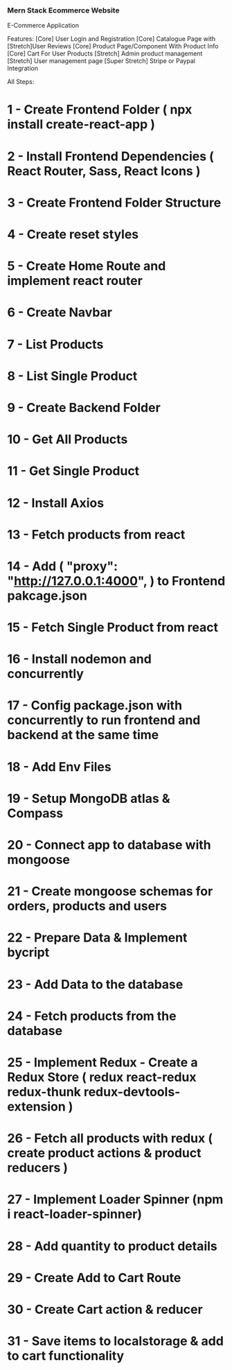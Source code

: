 ### Mern Stack Ecommerce Website ###

E-Commerce Application

Features:
    [Core] User Login and Registration
    [Core] Catalogue Page with [Stretch]User Reviews
    [Core] Product Page/Component With Product Info
    [Core] Cart For User Products
    [Stretch] Admin product management
    [Stretch] User management page
    [Super Stretch] Stripe or Paypal Integration

All Steps: 

# 1 - Create Frontend Folder ( npx install create-react-app )
# 2 - Install Frontend Dependencies ( React Router, Sass, React Icons )
# 3 - Create Frontend Folder Structure
# 4 - Create reset styles
# 5 - Create Home Route and implement react router 
# 6 - Create Navbar
# 7 - List Products 
# 8 - List Single Product 
# 9 - Create Backend Folder 
# 10 - Get All Products
# 11 - Get Single Product
# 12 - Install Axios
# 13 - Fetch products from react
# 14 - Add ( "proxy": "http://127.0.0.1:4000", ) to Frontend pakcage.json
# 15 - Fetch Single Product from react
# 16 - Install nodemon and concurrently
# 17 - Config package.json with concurrently to run frontend and backend at the same time
# 18 - Add Env Files
# 19 - Setup MongoDB atlas & Compass
# 20 - Connect app to database with mongoose
# 21 - Create mongoose schemas for orders, products and users
# 22 - Prepare Data & Implement bycript
# 23 - Add Data to the database
# 24 - Fetch products from the database
# 25 - Implement Redux - Create a Redux Store ( redux react-redux redux-thunk redux-devtools-extension )
# 26 - Fetch all products with redux ( create product actions & product reducers )
# 27 - Implement Loader Spinner (npm i react-loader-spinner)
# 28 - Add quantity to product details
# 29 - Create Add to Cart Route
# 30 - Create Cart action & reducer
# 31 - Save items to localstorage & add to cart functionality


